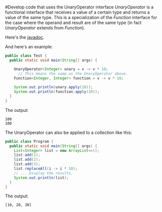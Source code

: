 #Develop code that uses the UnaryOperator interface
*UnaryOperator* is a functional interface that receives a value of a certain type and returns a value of the same type. This is a specialization of the *Function* interface for the case where the operand and result are of the same type (in fact *UnaryOperator* extends from *Function*).

Here's the [javadoc](https://docs.oracle.com/javase/8/docs/api/java/util/function/UnaryOperator.html).

And here's an example:
````java
public class Test {
  public static void main(String[] args) {

  	UnaryOperator<Integer> unary = v -> v * 10;
	  // This means the same as the UnaryOperator above.
  	Function<Integer, Integer> function = v -> v * 10;
  
  	System.out.println(unary.apply(10));
  	System.out.println(function.apply(10));
  }
}
````
The output:
````
100
100
````

The UnaryOperator can also be applied to a collection like this:
````java
public class Program {
  public static void main(String[] args) {
  	List<Integer> list = new ArrayList<>();
  	list.add(1);
  	list.add(2);
  	list.add(3);
  	list.replaceAll(i -> i * 10);
  	// ... Display the results.
  	System.out.println(list);
  }
}
````
The output:
````
[10, 20, 30]
````
